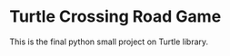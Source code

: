Turtle Crossing Road Game
=========================


This is the final python small project on Turtle library.  
